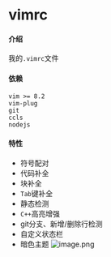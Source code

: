 # vimrc

#### 介绍
我的`.vimrc`文件

#### 依赖
```
vim >= 8.2
vim-plug
git
ccls
nodejs
```

#### 特性
* 符号配对
* 代码补全
* 块补全
* `Tab`键补全
* 静态检测
* `C++`高亮增强
* git分支、新增/删除行检测
* 自定义状态栏
* 暗色主题
![image.png](https://i.loli.net/2020/10/01/ZoxjTFkGKuWg8BQ.png)
